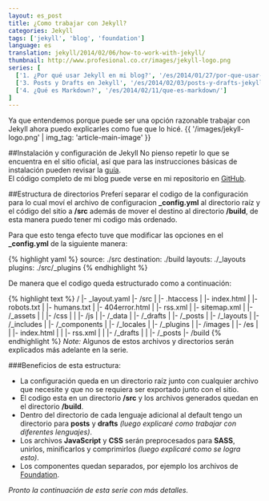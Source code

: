```yaml
---
layout: es_post
title: ¿Como trabajar con Jekyll?
categories: Jekyll
tags: ['jekyll', 'blog', 'foundation']
language: es
translation: jekyll/2014/02/06/how-to-work-with-jekyll/
thumbnail: http://www.profesional.co.cr/images/jekyll-logo.png
series: [
  ['1. ¿Por qué usar Jekyll en mi blog?', '/es/2014/01/27/por-que-usar-jekyll-en-mi-blog/'],
  ['3. Posts y Drafts en Jekyll', '/es/2014/02/03/posts-y-drafts-jekyll/'],
  ['4. ¿Qué es Markdown?', '/es/2014/02/11/que-es-markdown/']
]
---
```

Ya que entendemos porque puede ser una opción razonable trabajar con Jekyll
ahora puedo explicarles como fue que lo hicé.
{{ '/images/jekyll-logo.png' | img_tag: 'article-main-image' }}

##Instalación y configuración de Jekyll
No pienso repetir lo que se encuentra en el sitio oficial, así que para las
instrucciones básicas de instalación pueden revisar la 
[guía](http://jekyllrb.com/docs/quickstart/).  
El código completo de mi blog puede verse en mi repositorio en
[GitHub](https://github.com/nestormata/my-static-blog/).

##Estructura de directorios
Preferí separar el codigo de la configuración para lo cual moví el archivo
de configuracion __\_config.yml__ al directorio raíz y el código del sitio a
__/src__ además de mover el destino al directorio __/build__, de esta manera
puedo tener mi codigo más ordenado.

Para que esto tenga efecto tuve que modificar las opciones en el
__\_config.yml__ de la siguiente manera:

{% highlight yaml %}
source:       ./src
destination:  ./build
layouts:      ./_layouts
plugins:      ./src/_plugins
{% endhighlight %}

De manera que el codigo queda estructurado como a continuación:

{% highlight text %}
/
|- _layout.yaml
|- /src
|  |- .htaccess
|  |- index.html
|  |- robots.txt
|  |- humans.txt
|  |- 404error.html
|  |- rss.xml
|  |- sitemap.xml
|  |- /_assets
|  |  |- /css
|  |  |- /js
|  |- /_data
|  |- /_drafts
|  |- /_posts
|  |- /_layouts
|  |- /_includes
|  |- /_components
|  |- /_locales
|  |- /_plugins
|  |- /images
|  |- /es
|  |  |- index.html
|  |  |- rss.xml
|  |  |- /_drafts
|  |  |- /_posts
|- /build
{% endhighlight %}
_Note:_ Algunos de estos archivos y directorios serán explicados más adelante en la serie.

###Beneficios de esta estructura:
- La configuración queda en un directorio raíz junto con cualquier archivo que necesite y que no se
requiera ser exportado junto con el sitio.
- El codigo esta en un directorio __/src__ y los archivos generados quedan en
el directorio __/build__.
- Dentro del directorio de cada lenguaje adicional al default tengo un
directorio para __posts__ y __drafts__ _(luego explicaré como trabajar con
diferentes lenguajes)_.
- Los archivos __JavaScript__ y __CSS__ serán preprocesados para __SASS__,
unirlos, minificarlos y comprimirlos _(luego explicaré como se logra esto)_.
- Los componentes quedan separados, por ejemplo los archivos de
[Foundation](http://foundation.zurb.com/).

_Pronto la continuación de esta serie con más detalles._
